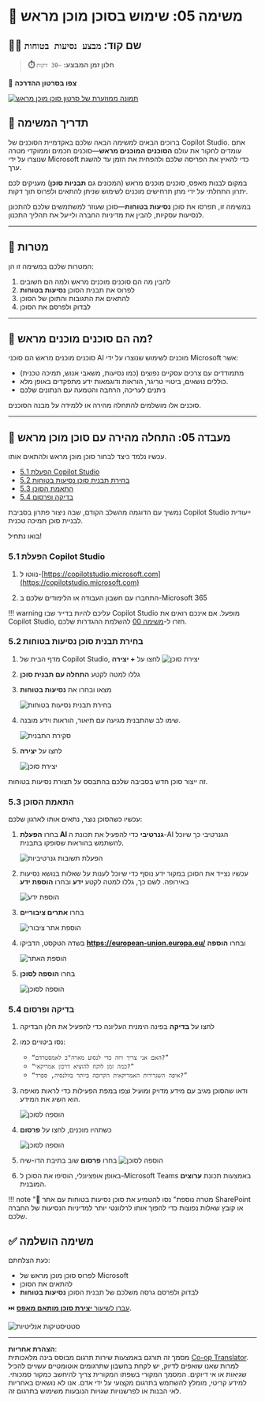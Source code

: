 <!--
CO_OP_TRANSLATOR_METADATA:
{
  "original_hash": "8e2c64a7f9303e58329ec8bb468c80b4",
  "translation_date": "2025-10-17T05:55:45+00:00",
  "source_file": "docs/recruit/05-using-prebuilt-agents/README.md",
  "language_code": "he"
}
-->
# 🧰 משימה 05: שימוש בסוכן מוכן מראש  

## 🕵️‍♂️ שם קוד: `מבצע נסיעות בטוחות`

> **⏱️ חלון זמן המבצע:** `~30 דקות`

🎥 **צפו בסרטון ההדרכה**

[![תמונה ממוזערת של סרטון סוכן מוכן מראש](../../../../../translated_images/video-thumbnail.234ee62d2e4e837a7401776b5f092e5d5819f46a2e2859a92654b38f1381789f.he.jpg)](https://www.youtube.com/watch?v=NmXsx8WjWuM "צפו בסרטון ההדרכה ביוטיוב")

## 🎯 תדריך המשימה

ברוכים הבאים למשימה הבאה שלכם באקדמיית הסוכנים של Copilot Studio. אתם עומדים לחקור את עולם **הסוכנים המוכנים מראש**—סוכנים חכמים וממוקדי מטרה שנוצרו על ידי Microsoft כדי להאיץ את הפריסה שלכם ולהפחית את הזמן עד להשגת ערך.

במקום לבנות מאפס, סוכנים מוכנים מראש (המכונים גם **תבניות סוכן**) מעניקים לכם יתרון התחלתי על ידי מתן תרחישים מוכנים לשימוש שניתן להתאים ולפרוס תוך דקות.

במשימה זו, תפרסו את סוכן **נסיעות בטוחות**—סוכן שעוזר למשתמשים שלכם להתכונן לנסיעות עסקיות, להבין את מדיניות החברה ולייעל את תהליך התכנון.

---

## 🧭 מטרות

המטרות שלכם במשימה זו הן:

1. להבין מה הם סוכנים מוכנים מראש ולמה הם חשובים  
1. לפרוס את תבנית הסוכן **נסיעות בטוחות**  
1. להתאים את התגובות והתוכן של הסוכן  
1. לבדוק ולפרסם את הסוכן  

---

## 🧠 מה הם סוכנים מוכנים מראש?

סוכנים מוכנים מראש הם סוכני AI מוכנים לשימוש שנוצרו על ידי Microsoft אשר:

- מתמודדים עם צרכים עסקיים נפוצים (כמו נסיעות, משאבי אנוש, תמיכה טכנית)
- כוללים נושאים, ביטויי טריגר, הוראות ודוגמאות ידע מתפקדים באופן מלא.
- ניתנים לעריכה, הרחבה והטמעה עם הנתונים שלכם

סוכנים אלו מושלמים להתחלה מהירה או ללמידה על מבנה הסוכנים.

---

## 🧪 מעבדה 05: התחלה מהירה עם סוכן מוכן מראש

עכשיו נלמד כיצד לבחור סוכן מוכן מראש ולהתאים אותו.

- [5.1 הפעלת Copilot Studio](../../../../../docs/recruit/05-using-prebuilt-agents)
- [5.2 בחירת תבנית סוכן נסיעות בטוחות](../../../../../docs/recruit/05-using-prebuilt-agents)
- [5.3 התאמת הסוכן](../../../../../docs/recruit/05-using-prebuilt-agents)
- [5.4 בדיקה ופרסום](../../../../../docs/recruit/05-using-prebuilt-agents)

נמשיך עם הדוגמה מהשלב הקודם, שבה ניצור פתרון בסביבת Copilot Studio ייעודית לבניית סוכן תמיכה טכנית.

בואו נתחיל!

### 5.1 הפעלת Copilot Studio

1. נווטו ל-[https://copilotstudio.microsoft.com](https://copilotstudio.microsoft.com)

1. התחברו עם חשבון העבודה או הלימודים שלכם ב-Microsoft 365

!!! warning
    עליכם להיות בדייר שבו Copilot Studio מופעל. אם אינכם רואים את Copilot Studio, חזרו ל-[משימה 00](../00-course-setup/README.md) להשלמת ההגדרות שלכם.

### 5.2 בחירת תבנית סוכן נסיעות בטוחות

1. מדף הבית של Copilot Studio, לחצו על **+ יצירה**
    ![יצירת סוכן](../../../../../translated_images/create.ef22dd3e758823e9f17d69ef07c7db6fef8cbc00dd944ac65842bd3bd9f16efd.he.png)

1. גללו למטה לקטע **התחלה עם תבנית סוכן**

1. מצאו ובחרו את **נסיעות בטוחות**

    ![בחירת תבנית נסיעות בטוחות](../../../../../translated_images/choose_template.01c90e72076da7f14a9c93120dec6932b57a109a506823dd3b195d8f610afb07.he.png)

1. שימו לב שהתבנית מגיעה עם תיאור, הוראות וידע מובנה.

    ![סקירת התבנית](../../../../../translated_images/template-setup.0b2f5a8dd8c3e7e305d24461df3065a4ec435d3300df75287891830a9b91b974.he.png)

1. לחצו על **יצירה**

    ![יצירת סוכן](../../../../../translated_images/create-agent-setup.3383d353508b5e33593bd2961c1fbea29568a49868356844ab4cffdad584a655.he.png)

זה ייצור סוכן חדש בסביבה שלכם בהתבסס על תצורת נסיעות בטוחות.

### 5.3 התאמת הסוכן

עכשיו כשהסוכן נוצר, נתאים אותו לארגון שלכם:

1. בחרו **הפעלת AI גנרטיבי** כדי להפעיל את תכונת ה-AI הגנרטיבי כך שיוכל להשתמש בהוראות שסופקו בתבנית.

    ![הפעלת תשובות גנרטיביות](../../../../../translated_images/gen-answers.7e91d692123771a60b0b944956472a1323857f61ffa2c32231f12eeb9bec341c.he.png)

1. עכשיו נצייד את הסוכן במקור ידע נוסף כדי שיוכל לענות על שאלות בנושא נסיעות באירופה. לשם כך, גללו למטה לקטע **ידע** ובחרו **הוספת ידע**

    ![הוספת ידע](../../../../../translated_images/knowledge.d85f70ad6cffe8700b2f33f76633c1c37ce45a960a33e42b3b48eca2759449b5.he.png)

1. בחרו **אתרים ציבוריים**

    ![הוספת אתר ציבורי](../../../../../translated_images/public-website.cb547b2284c409058bbe7e0a46e503f2368911b0781eec530b9ae63cd174e0b9.he.png)

1. בשדה הטקסט, הדביקו **<https://european-union.europa.eu/>** ובחרו **הוספה**

    ![הוספת האתר](../../../../../translated_images/paste-add.bb80b0f0f9bcd47dfbf00ebcb0a5386fa892be795c2eee74a8348c0d2a6ab5ae.he.png)

1. בחרו **הוספה לסוכן**

    ![הוספה לסוכן](../../../../../translated_images/add-to-agent.f139c87c5a79ddaa1eef244a93f76c6451c1374dbbf189c23ce24c49a65d6073.he.png)

### 5.4 בדיקה ופרסום

1. לחצו על **בדיקה** בפינה הימנית העליונה כדי להפעיל את חלון הבדיקה  

1. נסו ביטויים כמו:

    - `“האם אני צריך ויזה כדי לנסוע מארה"ב לאמסטרדם?”`
    - `“כמה זמן לוקח להוציא דרכון אמריקאי?”`
    - `“איפה השגרירות האמריקאית הקרובה ביותר בוולנסיה, ספרד?”`

1. ודאו שהסוכן מגיב עם מידע מדויק ומועיל וצפו במפת הפעילות כדי לראות מאיפה הוא השיג את המידע.

    ![הוספה לסוכן](../../../../../translated_images/response-passport.e91b05c561f49cf5edbbdc6d7a61fffdcc4ad3d413bd17b09cca3f521a578be8.he.png)

1. כשתהיו מוכנים, לחצו על **פרסום**

    ![הוספה לסוכן](../../../../../translated_images/publish-1.0685cfdf10e365ee58a8d0160c5bab81aef8fa5fbd2eb65535d568f611532637.he.png)

1. בחרו **פרסום** שוב בתיבת הדו-שיח
    ![הוספה לסוכן](../../../../../translated_images/publish-2.9c3964d72347088eeaaf8c137921d5b67c9962bce0ad067f89e8999f75299aa2.he.png)

1. באופן אופציונלי, הוסיפו את הסוכן ל-Microsoft Teams באמצעות תכונת **ערוצים** המובנית.

!!! note "🧳 מטרה נוספת"
    נסו להטמיע את סוכן נסיעות בטוחות עם אתר SharePoint או קובץ שאלות נפוצות כדי להפוך אותו לרלוונטי יותר למדיניות הנסיעות של החברה שלכם.

## ✅ משימה הושלמה

כעת הצלחתם:

- לפרוס סוכן מוכן מראש של Microsoft  
- להתאים את הסוכן
- לבדוק ולפרסם גרסה משלכם של תבנית הסוכן **נסיעות בטוחות**

⏭️ [עברו לשיעור **יצירת סוכן מותאם מאפס**](../06-create-agent-from-conversation/README.md).

<!-- markdownlint-disable-next-line MD033 -->
<img src="https://m365-visitor-stats.azurewebsites.net/agent-academy/recruit/05-using-prebuilt-agents" alt="סטטיסטיקות אנליטיות" />

---

**הצהרת אחריות**:  
מסמך זה תורגם באמצעות שירות תרגום מבוסס בינה מלאכותית [Co-op Translator](https://github.com/Azure/co-op-translator). למרות שאנו שואפים לדיוק, יש לקחת בחשבון שתרגומים אוטומטיים עשויים להכיל שגיאות או אי דיוקים. המסמך המקורי בשפתו המקורית צריך להיחשב כמקור סמכותי. למידע קריטי, מומלץ להשתמש בתרגום מקצועי על ידי אדם. אנו לא נושאים באחריות לאי הבנות או לפרשנויות שגויות הנובעות משימוש בתרגום זה.